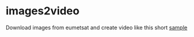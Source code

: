 # images2video
Download images from eumetsat and create video like this short 
<a href=https://youtu.be/dOLmtF23Hm8>sample</a> 
